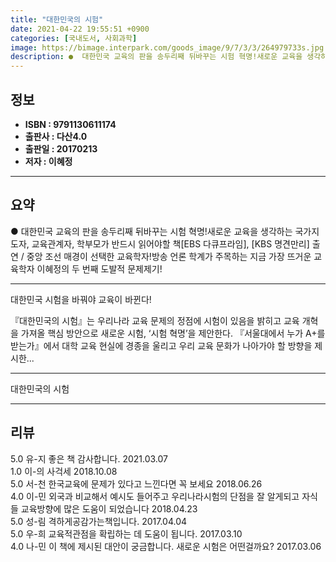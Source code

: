 ```yaml
---
title: "대한민국의 시험"
date: 2021-04-22 19:55:51 +0900
categories: [국내도서, 사회과학]
image: https://bimage.interpark.com/goods_image/9/7/3/3/264979733s.jpg
description: ●  대한민국 교육의 판을 송두리째 뒤바꾸는 시험 혁명!새로운 교육을 생각하는 국가지도자, 교육관계자, 학부모가 반드시 읽어야할 책[EBS 다큐프라임], [KBS 명견만리] 출연 / 중앙 조선 매경이 선택한 교육학자!방송 언론 학계가 주목하는 지금 가장 뜨거운 교육학자 이혜정의 두 번째 도발적 문제제기!
---
```


## **정보**

- **ISBN : 9791130611174**
- **출판사 : 다산4.0**
- **출판일 : 20170213**
- **저자 : 이혜정**

------



## **요약**

●  대한민국 교육의 판을 송두리째 뒤바꾸는 시험 혁명!새로운 교육을 생각하는 국가지도자, 교육관계자, 학부모가 반드시 읽어야할 책[EBS 다큐프라임], [KBS 명견만리] 출연 / 중앙 조선 매경이 선택한 교육학자!방송 언론 학계가 주목하는 지금 가장 뜨거운 교육학자 이혜정의 두 번째 도발적 문제제기!

------

대한민국 시험을 바꿔야 교육이 바뀐다!

『대한민국의 시험』는 우리나라 교육 문제의 정점에 시험이 있음을 밝히고 교육 개혁을 가져올 핵심 방안으로 새로운 시험, ‘시험 혁명’을 제안한다. 『서울대에서 누가 A+를 받는가』에서 대학 교육 현실에 경종을 울리고 우리 교육 문화가 나아가야 할 방향을 제시한... 

------


대한민국의 시험 

------


## **리뷰** 

5.0 유-지 좋은 책 감사합니다.  2021.03.07 <br/>1.0 이-의 사걱세 2018.10.08 <br/>5.0 서-천 한국교육에 문제가 있다고 느낀다면 꼭 보세요 2018.06.26 <br/>4.0 이-민 외국과 비교해서 예시도 들어주고 우리나라시험의 단점을 잘 알게되고 자식들 교육방향에 많은 도움이 되었습니다 2018.04.23 <br/>5.0 성-림 격하게공감가는책입니다. 2017.04.04 <br/>5.0 우-희 교육적관점을 확립하는 데 도움이 됩니다. 2017.03.10 <br/>4.0 나-민 이 책에 제시된 대안이 궁금합니다. 새로운 시험은 어떤걸까요? 2017.03.06 <br/>